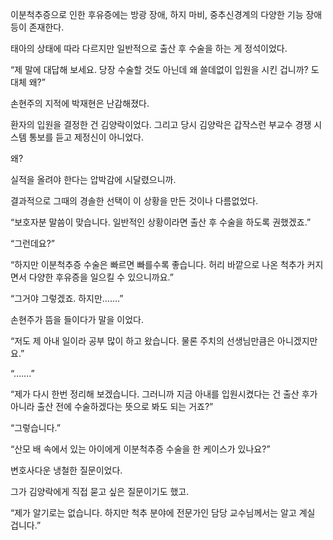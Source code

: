 이분척추증으로 인한 후유증에는 방광 장애, 하지 마비, 중추신경계의 다양한 기능 장애 등이 존재한다.

태아의 상태에 따라 다르지만 일반적으로 출산 후 수술을 하는 게 정석이었다.

“제 말에 대답해 보세요. 당장 수술할 것도 아닌데 왜 쓸데없이 입원을 시킨 겁니까? 도대체 왜?”

손현주의 지적에 박재현은 난감해졌다.

환자의 입원을 결정한 건 김양락이었다. 그리고 당시 김양락은 갑작스런 부교수 경쟁 시스템 통보를 듣고 제정신이 아니었다.

왜?

실적을 올려야 한다는 압박감에 시달렸으니까.

결과적으로 그때의 경솔한 선택이 이 상황을 만든 것이나 다름없었다.

“보호자분 말씀이 맞습니다. 일반적인 상황이라면 출산 후 수술을 하도록 권했겠죠.”

“그런데요?”

“하지만 이분척추증 수술은 빠르면 빠를수록 좋습니다. 허리 바깥으로 나온 척추가 커지면서 다양한 후유증을 일으킬 수 있으니까요.”

“그거야 그렇겠죠. 하지만…….”

손현주가 뜸을 들이다가 말을 이었다.

“저도 제 아내 일이라 공부 많이 하고 왔습니다. 물론 주치의 선생님만큼은 아니겠지만요.”

“…….”

“제가 다시 한번 정리해 보겠습니다. 그러니까 지금 아내를 입원시켰다는 건 출산 후가 아니라 출산 전에 수술하겠다는 뜻으로 봐도 되는 거죠?”

“그렇습니다.”

“산모 배 속에서 있는 아이에게 이분척추증 수술을 한 케이스가 있나요?”

변호사다운 냉철한 질문이었다.

그가 김양락에게 직접 묻고 싶은 질문이기도 했고.

“제가 알기로는 없습니다. 하지만 척추 분야에 전문가인 담당 교수님께서는 알고 계실 겁니다.”